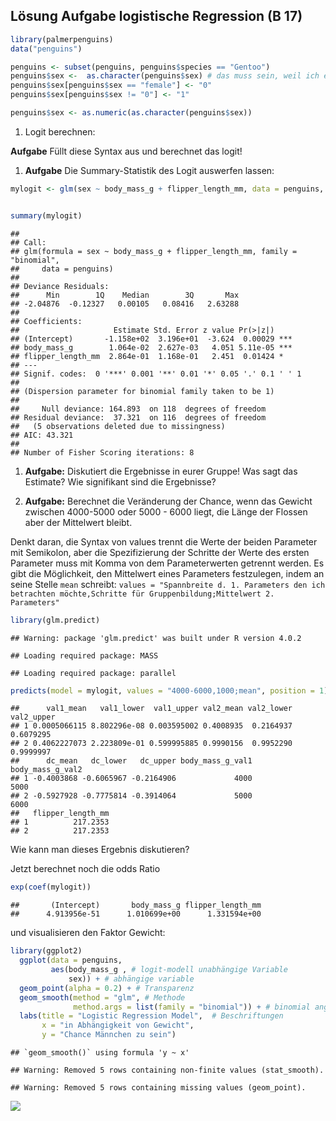 Lösung Aufgabe logistische Regression (B 17)
--------------------------------------------

``` r
library(palmerpenguins)
data("penguins")

penguins <- subset(penguins, penguins$species == "Gentoo")
penguins$sex <-  as.character(penguins$sex) # das muss sein, weil ich einem Faktor keine anderen Werte geben kann als die, die vorher definiert wurden (female und male)
penguins$sex[penguins$sex == "female"] <- "0"
penguins$sex[penguins$sex != "0"] <- "1"

penguins$sex <- as.numeric(as.character(penguins$sex))
```

1.  Logit berechnen:

**Aufgabe** Füllt diese Syntax aus und berechnet das logit!

1.  **Aufgabe** Die Summary-Statistik des Logit auswerfen lassen:

``` r
mylogit <- glm(sex ~ body_mass_g + flipper_length_mm, data = penguins, family = "binomial")


summary(mylogit)
```

    ## 
    ## Call:
    ## glm(formula = sex ~ body_mass_g + flipper_length_mm, family = "binomial", 
    ##     data = penguins)
    ## 
    ## Deviance Residuals: 
    ##      Min        1Q    Median        3Q       Max  
    ## -2.04876  -0.12327   0.00105   0.08416   2.63288  
    ## 
    ## Coefficients:
    ##                     Estimate Std. Error z value Pr(>|z|)    
    ## (Intercept)       -1.158e+02  3.196e+01  -3.624  0.00029 ***
    ## body_mass_g        1.064e-02  2.627e-03   4.051 5.11e-05 ***
    ## flipper_length_mm  2.864e-01  1.168e-01   2.451  0.01424 *  
    ## ---
    ## Signif. codes:  0 '***' 0.001 '**' 0.01 '*' 0.05 '.' 0.1 ' ' 1
    ## 
    ## (Dispersion parameter for binomial family taken to be 1)
    ## 
    ##     Null deviance: 164.893  on 118  degrees of freedom
    ## Residual deviance:  37.321  on 116  degrees of freedom
    ##   (5 observations deleted due to missingness)
    ## AIC: 43.321
    ## 
    ## Number of Fisher Scoring iterations: 8

1.  **Aufgabe:** Diskutiert die Ergebnisse in eurer Gruppe! Was sagt das
    Estimate? Wie signifikant sind die Ergebnisse?

2.  **Aufgabe:** Berechnet die Veränderung der Chance, wenn das Gewicht
    zwischen 4000-5000 oder 5000 - 6000 liegt, die Länge der Flossen
    aber der Mittelwert bleibt.

Denkt daran, die Syntax von values trennt die Werte der beiden Parameter
mit Semikolon, aber die Spezifizierung der Schritte der Werte des ersten
Parameter muss mit Komma von dem Parameterwerten getrennt werden. Es
gibt die Möglichkeit, den Mittelwert eines Parameters festzulegen, indem
an seine Stelle `mean` schreibt:
`values = "Spannbreite d. 1. Parameters den ich betrachten möchte,Schritte für Gruppenbildung;Mittelwert 2. Parameters"`

``` r
library(glm.predict)
```

    ## Warning: package 'glm.predict' was built under R version 4.0.2

    ## Loading required package: MASS

    ## Loading required package: parallel

``` r
predicts(model = mylogit, values = "4000-6000,1000;mean", position = 1) 
```

    ##      val1_mean   val1_lower  val1_upper val2_mean val2_lower val2_upper
    ## 1 0.0005066115 8.802296e-08 0.003595002 0.4008935  0.2164937  0.6079295
    ## 2 0.4062227073 2.223809e-01 0.599995885 0.9990156  0.9952290  0.9999997
    ##      dc_mean   dc_lower   dc_upper body_mass_g_val1 body_mass_g_val2
    ## 1 -0.4003868 -0.6065967 -0.2164906             4000             5000
    ## 2 -0.5927928 -0.7775814 -0.3914064             5000             6000
    ##   flipper_length_mm
    ## 1          217.2353
    ## 2          217.2353

Wie kann man dieses Ergebnis diskutieren?

Jetzt berechnet noch die odds Ratio

``` r
exp(coef(mylogit))
```

    ##       (Intercept)       body_mass_g flipper_length_mm 
    ##      4.913956e-51      1.010699e+00      1.331594e+00

und visualisieren den Faktor Gewicht:

``` r
library(ggplot2)
  ggplot(data = penguins, 
         aes(body_mass_g , # logit-modell unabhängige Variable
             sex)) + # abhängige variable
  geom_point(alpha = 0.2) + # Transparenz
  geom_smooth(method = "glm", # Methode
              method.args = list(family = "binomial")) + # binomial angeben
  labs(title = "Logistic Regression Model",  # Beschriftungen
       x = "in Abhängigkeit von Gewicht", 
       y = "Chance Männchen zu sein")
```

    ## `geom_smooth()` using formula 'y ~ x'

    ## Warning: Removed 5 rows containing non-finite values (stat_smooth).

    ## Warning: Removed 5 rows containing missing values (geom_point).

![](lösungb17_files/figure-markdown_github/unnamed-chunk-5-1.png)
